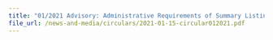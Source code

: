 ```yaml
---
title: "01/2021 Advisory: Administrative Requirements of Summary Listing for Cargo Clearance at Changi Airfreight Centre"
file_url: /news-and-media/circulars/2021-01-15-circular012021.pdf
---
```

